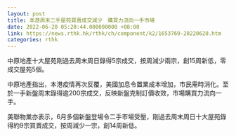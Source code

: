 ```yaml
---
layout: post
title: 本港周末二手屋苑買賣成交減少　購買力流向一手市場
date: 2022-06-20 05:20:44.000000000 +08:00
link: https://news.rthk.hk/rthk/ch/component/k2/1653769-20220620.htm
categories: rthk
---
```


中原地產十大屋苑剛過去周末周日錄得5宗成交，按周減少兩宗，創15周新低，零成交屋苑5個。

中原地產指出，本港疫情再次反覆，美國加息令置業成本增加，市民需時消化。至於一手新盤周末錄得逾200宗成交，反映新盤克制訂價收效，市場購買力流向一手。

美聯物業亦表示，6月多個新盤登場令二手市場受壓，剛過去周末周日十大屋苑錄得約9宗買賣成交，按周減少一宗，創14周新低。
